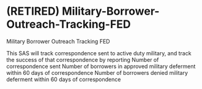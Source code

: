 # (RETIRED) Military-Borrower-Outreach-Tracking-FED
Military Borrower Outreach Tracking FED

This SAS will track correspondence sent to active duty military, and track the success of that correspondence by reporting
Number of correspondence sent 
Number of borrowers in approved military deferment within 60 days of correspondence
Number of borrowers denied military deferment within 60 days of correspondence
